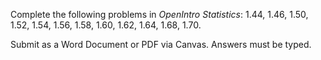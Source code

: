 <!--
.. title: Reading Assignment 1
-->

Complete the following problems in *OpenIntro Statistics*: 1.44, 1.46, 1.50, 1.52, 1.54, 1.56, 1.58, 1.60, 1.62, 1.64, 1.68, 1.70.

Submit as a Word Document or PDF via Canvas. Answers must be typed.
